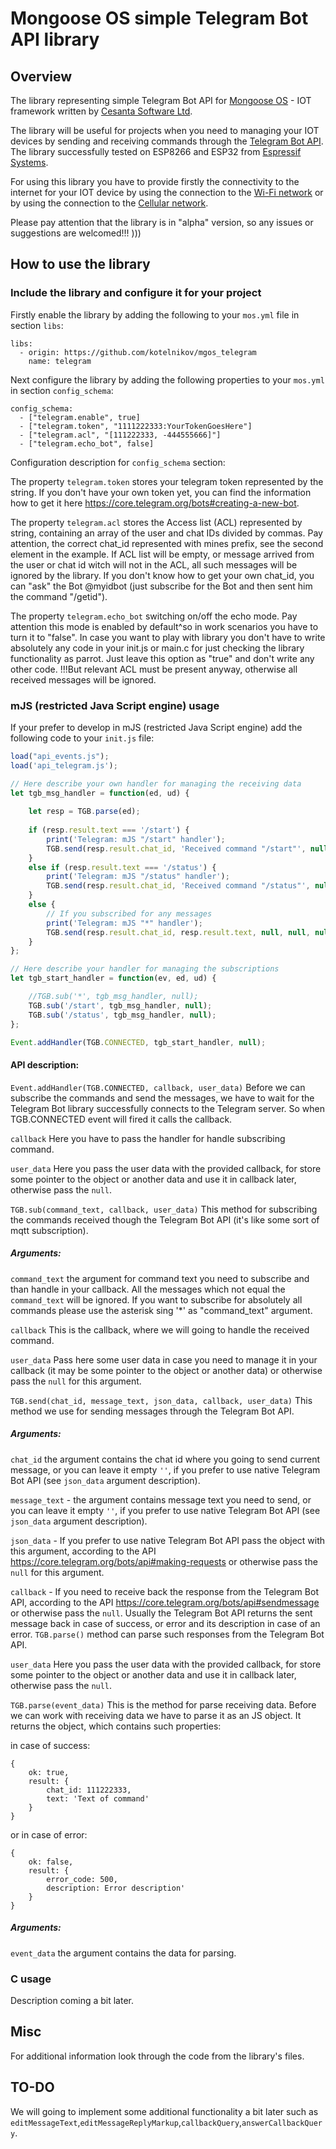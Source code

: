 # Mongoose OS simple Telegram Bot API library

## Overview
The library representing simple Telegram Bot API for [Mongoose OS](https://mongoose-os.com/)  - IOT framework written by [Cesanta Software Ltd](https://cesanta.com/). 

The library will be useful for projects when you need to managing your IOT devices by sending and receiving commands through the [Telegram Bot API](https://core.telegram.org/bots). The library successfully tested on ESP8266 and ESP32 from [Espressif Systems](https://www.espressif.com/).

For using this library you have to provide firstly the connectivity to the internet for your IOT device by using the connection to the [Wi-Fi network](https://mongoose-os.com/docs/mongoose-os/api/net/wifi.md) or by using the connection to the [Cellular network](https://mongoose-os.com/docs/mongoose-os/api/net/pppos.md).

Please pay attention that the library is in "alpha" version, so any issues or suggestions are welcomed!!! )))

## How to use the library
### Include the library and configure it for your project
Firstly enable the library by adding the following to your `mos.yml` file in section `libs`:

```
libs:
  - origin: https://github.com/kotelnikov/mgos_telegram
    name: telegram
```

Next configure the library by adding the following properties to your `mos.yml` in section `config_schema`:

```
config_schema:
  - ["telegram.enable", true]
  - ["telegram.token", "1111222333:YourTokenGoesHere"]
  - ["telegram.acl", "[111222333, -444555666]"]
  - ["telegram.echo_bot", false]
```
Configuration description for `config_schema` section:

The property `telegram.token` stores your telegram token represented by the string. If you don't have your own token yet, you can find the information how to get it here https://core.telegram.org/bots#creating-a-new-bot.

The property `telegram.acl` stores the Access list (ACL) represented by string, containing an array of the user and chat IDs divided by commas. Pay attention, the correct chat_id represented with mines prefix, see the second element in the example. If ACL list will be empty, or message arrived from the user or chat id witch will not in the ACL, all such messages will be ignored by the library. If you don't know how to get your own chat_id, you can "ask" the Bot @myidbot (just subscribe for the Bot and then sent him the command "/getid").

The property `telegram.echo_bot` switching on/off the echo mode. Pay attention this mode is enabled by default^so in work scenarios you have to turn it to "false".  In case you want to play with library you don't have to write absolutely any code in your init.js or main.c for just checking the library functionality as parrot. Just leave this option as "true" and don't write any other code. !!!But relevant ACL must be present anyway, otherwise all received messages will be ignored.

### mJS (restricted Java Script engine) usage
If your prefer to develop in mJS (restricted Java Script engine) add the following code to your `init.js` file:

```js
load("api_events.js");
load('api_telegram.js');

// Here describe your own handler for managing the receiving data
let tgb_msg_handler = function(ed, ud) {
  
    let resp = TGB.parse(ed);
  
    if (resp.result.text === '/start') {
        print('Telegram: mJS "/start" handler');
        TGB.send(resp.result.chat_id, 'Received command "/start"', null, null, null);
    }
    else if (resp.result.text === '/status') {
        print('Telegram: mJS "/status" handler');
        TGB.send(resp.result.chat_id, 'Received command "/status"', null, null, null);
    }
    else {
        // If you subscribed for any messages
        print('Telegram: mJS "*" handler');
        TGB.send(resp.result.chat_id, resp.result.text, null, null, null);
    }
};

// Here describe your handler for managing the subscriptions
let tgb_start_handler = function(ev, ed, ud) {

    //TGB.sub('*', tgb_msg_handler, null);
    TGB.sub('/start', tgb_msg_handler, null);
    TGB.sub('/status', tgb_msg_handler, null);
};

Event.addHandler(TGB.CONNECTED, tgb_start_handler, null);

```
#### API description:

`Event.addHandler(TGB.CONNECTED, callback, user_data)` Before we can subscribe the commands and send the messages, we have to wait for the Telegram Bot library successfully connects to the Telegram server. So when TGB.CONNECTED event will fired it calls the callback. 

`callback` Here you have to pass the handler for handle subscribing command. 

`user_data` Here you pass the user data with the provided callback, for store some pointer to the object or another data and use it in callback later, otherwise pass the `null`.


`TGB.sub(command_text, callback, user_data)` This method for subscribing the commands received though the Telegram Bot API (it's like some sort of mqtt subscription). 

##### Arguments:

`command_text` the argument for command text you need to subscribe and than handle in your callback. All the messages which not equal the `command_text` will be ignored. If you want to subscribe for absolutely all commands please use the asterisk sing '*' as "command_text" argument.

`callback`  This is the callback, where we will going to handle the received command. 

`user_data` Pass here some user data in case you need to manage it in your callback (it may be some pointer to the object or another data) or otherwise pass the `null` for this argument.


`TGB.send(chat_id, message_text, json_data, callback, user_data)` This method we use for sending messages through the Telegram Bot API.

##### Arguments:

`chat_id` the argument contains the chat id where you going to send current message, or you can leave it empty `''`, if you prefer to use native Telegram Bot API (see `json_data` argument description). 

`message_text` - the argument contains message text you need to send, or you can leave it empty `''`, if you prefer to use native Telegram Bot API (see `json_data` argument description). 

`json_data` - If you prefer to use native Telegram Bot API pass the object with this argument, according to the API https://core.telegram.org/bots/api#making-requests or otherwise pass the `null` for this argument.

`callback` - If you need to receive back the response from the Telegram Bot API, according to the API https://core.telegram.org/bots/api#sendmessage or otherwise pass the `null`. Usually the Telegram Bot API returns the sent message back in case of success, or error and its description in case of an error. `TGB.parse()` method can parse such responses from the Telegram Bot API. 

`user_data` Here you pass the user data with the provided callback, for store some pointer to the object or another data and use it in callback later, otherwise pass the `null`.


`TGB.parse(event_data)` This is the method for parse receiving data. Before we can work with receiving data we have to parse it as an JS object.
It returns the object, which contains such properties:

in case of success:
```
{
    ok: true, 
    result: {
        chat_id: 111222333, 
        text: 'Text of command'
    }
}
```

or in case of error:
```
{
    ok: false, 
    result: {
        error_code: 500, 
        description: Error description'
    }
}
```

##### Arguments:

`event_data` the argument contains the data for parsing. 


### C usage
Description coming a bit later.

## Misc
For additional information look through the code from the library's files.

## TO-DO
We will going to implement some additional functionality a bit later such as `editMessageText`,`editMessageReplyMarkup`,`callbackQuery`,`answerCallbackQuery`.